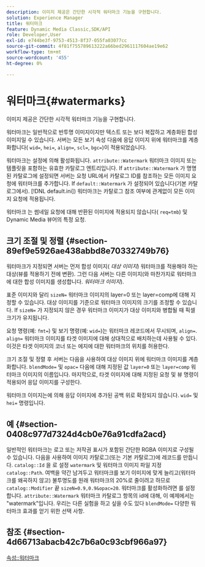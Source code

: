 ```yaml
---
description: 이미지 제공은 간단한 시각적 워터마크 기능을 구현합니다.
solution: Experience Manager
title: 워터마크
feature: Dynamic Media Classic,SDK/API
role: Developer,User
exl-id: e744be3f-9753-4513-8f37-055fa03077cc
source-git-commit: 4f81f755789613222a66bed2961117604ae19e62
workflow-type: tm+mt
source-wordcount: '455'
ht-degree: 0%

---
```


# 워터마크{#watermarks}

이미지 제공은 간단한 시각적 워터마크 기능을 구현합니다.

워터마크는 일반적으로 반투명 이미지이지만 텍스트 또는 보다 복잡하고 계층화된 합성 이미지일 수 있습니다. 서버는 모든 보기 속성 다음에 응답 이미지 위에 워터마크를 계층화합니다( `wid=`, `hei=`, `align=`, `scl=`, `bgc=`)이 적용되었습니다.

워터마크는 설정에 의해 활성화됩니다. `attribute::Watermark` 워터마크 이미지 또는 템플릿을 포함하는 유효한 카탈로그 엔트리입니다. If `attribute::Watermark` 가 명명된 카탈로그에 설정되면 서버는 요청 URL에서 카탈로그 ID를 참조하는 모든 이미지 요청에 워터마크를 추가합니다. If `default::Watermark` 가 설정되어 있습니다(기본 카탈로그에서). [!DNL default.ini]) 워터마크는 카탈로그 참조 여부에 관계없이 모든 이미지 요청에 적용됩니다.

워터마크 는 썸네일 요청에 대해 반환된 이미지에 적용되지 않습니다( `req=tmb`) 및 Dynamic Media 뷰어의 특정 요청.

## 크기 조절 및 정렬 {#section-89ef9e5926ae438abbd8e70332749b76}

워터마크가 지정되면 서버는 먼저 합성 이미지( *대상 이미지*) 워터마크를 적용해야 하는 대상(뷰를 적용하기 전에 변환). 그런 다음 서버는 다른 이미지(와 마찬가지로 워터마크에 대한 합성 이미지를 생성합니다. *워터마크 이미지*).

표준 이미지와 달리 `sizeN=` 워터마크 이미지의 layer=0 또는 layer=comp에 대해 지정할 수 있습니다. 대상 이미지를 기준으로 워터마크 이미지의 크기를 조정할 수 있습니다. If `sizeN=` 가 지정되지 않은 경우 워터마크 이미지가 대상 이미지와 병합될 때 픽셀 크기가 유지됩니다.

요청 명령(예: `fmt=`) 및 보기 명령(예: `wid=`)는 워터마크 레코드에서 무시되며, `align=`. `align=` 워터마크 이미지를 타겟 이미지에 대해 상대적으로 배치하는데 사용될 수 있다. 이것은 타겟 이미지의 코너 또는 에지에 대한 워터마크의 위치를 허용한다.

크기 조절 및 정렬 후 서버는 다음을 사용하여 대상 이미지 위에 워터마크 이미지를 계층화합니다. `blendMode=` 및 `opac=` 다음에 대해 지정된 값 `layer=0` 또는 `layer=comp` 워터마크 이미지의 이름입니다. 마지막으로, 타겟 이미지에 대해 지정된 요청 및 뷰 명령이 적용되어 응답 이미지를 구성한다.

워터마크 이미지는에 의해 응답 이미지에 추가된 공백 위로 확장되지 않습니다. `wid=` 및 `hei=` 명령입니다.

## 예 {#section-0408c977d7324d4cb0e76a91cdfa2acd}

일반적인 워터마크는 로고 또는 저작권 표시가 포함된 간단한 RGBA 이미지로 구성될 수 있습니다. 다음을 사용하여 이미지 카탈로그(또는 기본 카탈로그)에 레코드를 만듭니다. `catalog::Id` 을 로 설정 `watermark` 및 워터마크 이미지 파일 지정 `catalog::Path`. 여백을 약간 남겨두고 워터마크를 보기 이미지에 맞게 늘리고(워터마크를 왜곡하지 않고) 불투명도를 원래 워터마크의 20%로 줄이려고 하므로 `catalog::Modifier` 끝 `sizeN=0.9,0.9&opac=20`. 워터마크를 활성화하려면 를 설정합니다. `attribute::Watermark` 워터마크 카탈로그 항목의 id에 대해, 이 예제에서는 &quot;watermark&quot;입니다. 우리는 다른 실험을 하고 싶을 수도 있다 `blendMode=` 다양한 워터마크 효과를 얻기 위한 선택 사항.

## 참조 {#section-4d66713abacb42c7b6a0c93cbf966a97}

[속성::워터마크](../../../../../is-api/image-catalog/image-serving-api-ref/c-image-catalog-reference/c-attributes-reference/r-watermark.md#reference-942b50acb2dd43a5ae498dc41ea9ac9b)
